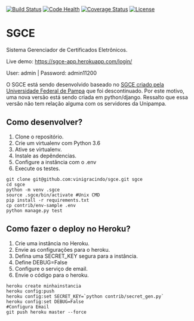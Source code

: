 [![Build Status](https://travis-ci.org/vinigracindo/sgce.svg?branch=master)](https://travis-ci.org/vinigracindo/sgce.svg?branch=master)
[![Code Health](https://landscape.io/github/vinigracindo/sgce/master/landscape.svg?style=flat)](https://landscape.io/github/vinigracindo/sgce/master)
[![Coverage Status](https://coveralls.io/repos/github/vinigracindo/sgce/badge.svg?branch=master)](https://coveralls.io/github/vinigracindo/sgce?branch=master)
[![License](https://img.shields.io/pypi/l/django-treenode.svg)](https://img.shields.io/pypi/l/django-treenode.svg)
# SGCE

Sistema Gerenciador de Certificados Eletrônicos.

Live demo: https://sgce-app.herokuapp.com/login/

User: admin | Password: admin11200


O SGCE está sendo desenvolvido baseado no [SGCE criado pela Universidade Federal de Pampa](https://softwarepublico.gov.br/social/sgce) que foi descontinuado.
Por este motivo, uma nova versão está sendo criada em python/django. Ressalto que essa versão não tem relação alguma com os servidores da
Unipampa.

## Como desenvolver?

1. Clone o repositório.
2. Crie um virtualenv com Python 3.6
3. Ative se virtualenv.
4. Instale as depêndencias.
5. Configure a instância com o .env
6. Execute os testes.

```console
git clone git@github.com:vinigracindo/sgce.git sgce
cd sgce
python -m venv .sgce
source .sgce/bin/activate #Unix CMD
pip install -r requirements.txt
cp contrib/env-sample .env
python manage.py test
```

## Como fazer o deploy no Heroku?

1. Crie uma instância no Heroku.
2. Envie as configurações para o heroku.
3. Defina uma SECRET_KEY segura para a instância.
4. Define DEBUG=False
5. Configure o serviço de email.
6. Envie o código para o heroku.

```console
heroku create minhainstancia
heroku config:push
heroku config:set SECRET_KEY=`python contrib/secret_gen.py`
heroku config:set DEBUG=False
#Configura Email
git push heroku master --force
```

